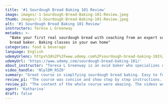 ```yaml
---
title: '#1 Sourdough Bread Baking 101 Review'
image: images/-1-Sourdough-Bread-Baking-101-Review.jpeg
thumb: images/-1-Sourdough-Bread-Baking-101-Review.jpeg
alt: '#1 Sourdough Bread Baking 101 Review'
instructors: Teresa L Greenway
metades: >-
  "Bake your first real sourdough bread with coaching from an expert sourdough
  bread baker. Baking classes in your own home"
categories: food & beverage
language: English
udemyUrlenc: https%3A%2F%2Fwww.udemy.com%2Fsourdough-bread-baking-101%2F
udemyUrl: 'https://www.udemy.com/sourdough-bread-baking-101/'
about_instructor: "Teresa L Greenway is an avid baker who specializes on sourdough bread baking. She is also an author and a blogger who maintains various social media sites like Facebook and YouTube in order to get in touch with her students. For years, her works have been featured in various TV shows, online forum and magazine articles. She has also been invited in various interviews to showcase her expertise. She is very motivated to help a lot of people in making the perfect bread."
video_handle: 'NlplDM_R5Z0'
summary: "Great course in simplfying sourdough bread baking. Easy to follow and has a very clear delivery of the learning material"
review_p1: "The course was concise and show step by step instructions. If you follow the instructions well, you are sure to have a very impressive loaf of bread to show to your friends and family. Sourdough bread making is complicated and the instructor have made the course in such a way that even novices can make it easily. There are a lot of additional information that were very interesting like how the protein affects the dough. The instructor is very humble and is clearly an expert in this topic. She teaches in a very systematic way and has a pleasant and calm aura. She works in a very meticulous way and her strategies work very well."
review_p2: "The content of the whole course were amazing. The videos were very detailed and there are a lot of supplemental resources given to the students. It is also helpful that the results were shown at each step of the process in order to show the students how the progress of making the bread should look like.  All the minor changes in traditional techniques in this course were very effective and have resulted to a very good loaf of bread. Her lesson saved a lot of students from the frustrations of making the perfect sourdough bread."
agent: 'Katharina'
draft: false
---
```


